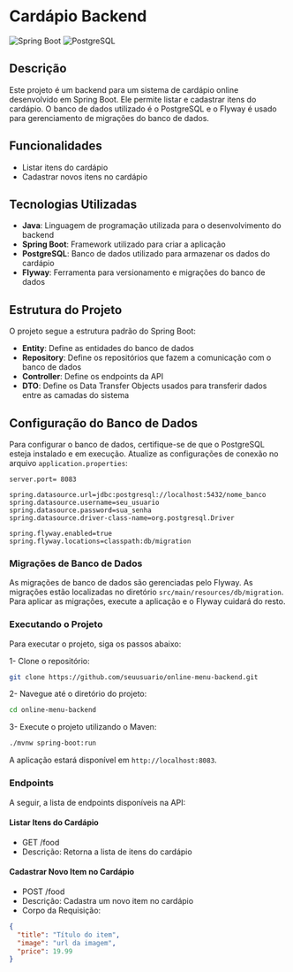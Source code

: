 # Cardápio Backend

![Spring Boot](https://img.shields.io/badge/Spring%20Boot-6DB33F?style=for-the-badge&logo=spring-boot&logoColor=white)
![PostgreSQL](https://img.shields.io/badge/PostgreSQL-316192?style=for-the-badge&logo=postgresql&logoColor=white)

## Descrição

Este projeto é um backend para um sistema de cardápio online desenvolvido em Spring Boot. Ele permite listar e cadastrar itens do cardápio. O banco de dados utilizado é o PostgreSQL e o Flyway é usado para gerenciamento de migrações do banco de dados.

## Funcionalidades

- Listar itens do cardápio
- Cadastrar novos itens no cardápio

## Tecnologias Utilizadas

- **Java**: Linguagem de programação utilizada para o desenvolvimento do backend
- **Spring Boot**: Framework utilizado para criar a aplicação
- **PostgreSQL**: Banco de dados utilizado para armazenar os dados do cardápio
- **Flyway**: Ferramenta para versionamento e migrações do banco de dados

## Estrutura do Projeto

O projeto segue a estrutura padrão do Spring Boot:

- **Entity**: Define as entidades do banco de dados
- **Repository**: Define os repositórios que fazem a comunicação com o banco de dados
- **Controller**: Define os endpoints da API
- **DTO**: Define os Data Transfer Objects usados para transferir dados entre as camadas do sistema

## Configuração do Banco de Dados

Para configurar o banco de dados, certifique-se de que o PostgreSQL esteja instalado e em execução. Atualize as configurações de conexão no arquivo `application.properties`:

```properties
server.port= 8083

spring.datasource.url=jdbc:postgresql://localhost:5432/nome_banco
spring.datasource.username=seu_usuario
spring.datasource.password=sua_senha
spring.datasource.driver-class-name=org.postgresql.Driver

spring.flyway.enabled=true
spring.flyway.locations=classpath:db/migration
```

### Migrações de Banco de Dados
As migrações de banco de dados são gerenciadas pelo Flyway. As migrações estão localizadas no diretório `src/main/resources/db/migration`. Para aplicar as migrações, execute a aplicação e o Flyway cuidará do resto.

### Executando o Projeto
Para executar o projeto, siga os passos abaixo:

1- Clone o repositório:

```bash
git clone https://github.com/seuusuario/online-menu-backend.git
```

2- Navegue até o diretório do projeto:

```bash
cd online-menu-backend
```
3- Execute o projeto utilizando o Maven:

```bash
./mvnw spring-boot:run
```
A aplicação estará disponível em `http://localhost:8083`.

### Endpoints
A seguir, a lista de endpoints disponíveis na API:

#### Listar Itens do Cardápio
- GET /food
- Descrição: Retorna a lista de itens do cardápio

#### Cadastrar Novo Item no Cardápio
- POST /food
- Descrição: Cadastra um novo item no cardápio
- Corpo da Requisição:
```json
{
  "title": "Título do item",
  "image": "url da imagem",
  "price": 19.99
}
```
